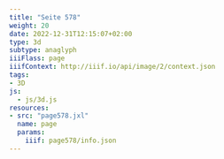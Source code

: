 ```yaml
---
title: "Seite 578"
weight: 20
date: 2022-12-31T12:15:07+02:00
type: 3d
subtype: anaglyph
iiiFlass: page
iiifContext: http://iiif.io/api/image/2/context.json
tags:
- 3D
js:
  - js/3d.js
resources:
- src: "page578.jxl"
  name: page
  params:
    iiif: page578/info.json
---
```

